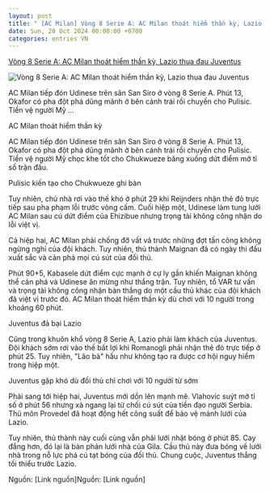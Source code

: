 ```yaml
---
layout: post
title: " [AC Milan] Vòng 8 Serie A: AC Milan thoát hiểm thần kỳ, Lazio thua đau Juventus"
date: Sun, 20 Oct 2024 00:00:00 +0700
categories: entries VN
---
```

[Vòng 8 Serie A: AC Milan thoát hiểm thần kỳ, Lazio thua đau Juventus](https://www.24h.com.vn/bong-da/vong-8-serie-a-ac-milan-thoat-hiem-than-ky-lazio-thua-dau-juventus-c48a1612065.html)

![Vòng 8 Serie A: AC Milan thoát hiểm thần kỳ, Lazio thua đau Juventus](https://icdn.24h.com.vn/upload/4-2024/images/2024-10-20/8-1200-1729374918-723-width1200height628-watermark.jpg)

AC Milan tiếp đón Udinese trên sân San Siro ở vòng 8 Serie A. Phút 13, Okafor có pha đột phá dũng mãnh ở bên cánh trái rồi chuyền cho Pulisic. Tiền vệ người Mỹ ...

AC Milan thoát hiểm thần kỳ

AC Milan tiếp đón Udinese trên sân San Siro ở vòng 8 Serie A. Phút 13, Okafor có pha đột phá dũng mãnh ở bên cánh trái rồi chuyền cho Pulisic. Tiền vệ người Mỹ chọc khe tốt cho Chukwueze băng xuống dứt điểm mở tỉ số trận đấu.

Pulisic kiến tạo cho Chukwueze ghi bàn

Tuy nhiên, chủ nhà rơi vào thế khó ở phút 29 khi Reijnders nhận thẻ đỏ trực tiếp sau pha phạm lỗi trước vòng cấm. Cuối hiệp một, Udinese làm tung lưới AC Milan sau cú dứt điểm của Ehizibue nhưng trọng tài không công nhận do lỗi việt vị.

Cả hiệp hai, AC Milan phải chống đỡ vất vả trước những đợt tấn công không ngừng nghỉ của đội khách. Tuy nhiên, thủ thành Maignan đã có ngày thi đấu xuất sắc và cản phá mọi cú sút của đối thủ.

Phút 90+5, Kabasele dứt điểm cực mạnh ở cự ly gần khiến Maignan không thể cản phá và Udinese ăn mừng như thắng trận. Tuy nhiên, tổ VAR tư vấn và trọng tài không công nhận bàn thắng do một cầu thủ khác của đội khách đã việt vị trước đó. AC Milan thoát hiểm thần kỳ dù chơi với 10 người trong khoảng 60 phút.

Juventus đả bại Lazio

Cũng trong khuôn khổ vòng 8 Serie A, Lazio phải làm khách của Juventus. Đội khách sớm rơi vào thế bất lợi khi Romanogli phải nhận thẻ đỏ trực tiếp ở phút 25. Tuy nhiên, "Lão bà" hầu như không tạo ra được cơ hội nguy hiểm trong hiệp một.

Juventus gặp khó dù đối thủ chỉ chơi với 10 người từ sớm

Phải sang tới hiệp hai, Juventus mới dồn lên mạnh mẽ. Vlahovic suýt mở tỉ số ở phút 56 nhưng xà ngang lại từ chối cú sút của tiền đạo người Serbia. Thủ môn Provedel đã hoạt động hết công suất để bảo vệ mảnh lưới của Lazio.

Tuy nhiên, thủ thành này cuối cùng vẫn phải lưới nhặt bóng ở phút 85. Cay đắng hơn, đó lại là bàn phản lưới nhà của Gila. Cầu thủ này đưa bóng về lưới nhà trong nỗ lực phá cú tạt bóng của đối thủ. Chung cuộc, Juventus thắng tối thiểu trước Lazio.

Nguồn: [Link nguồn]Nguồn: [Link nguồn]

